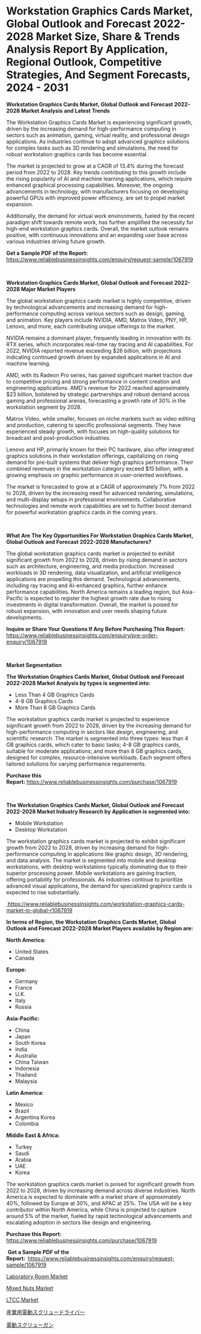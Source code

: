 <p><h1>Workstation Graphics Cards Market, Global Outlook and Forecast 2022-2028 Market Size, Share & Trends Analysis Report By Application, Regional Outlook, Competitive Strategies, And Segment Forecasts, 2024 - 2031</h1></p><p><strong>Workstation Graphics Cards Market, Global Outlook and Forecast 2022-2028 Market Analysis and Latest Trends</strong></p>
<p><p>The Workstation Graphics Cards Market is experiencing significant growth, driven by the increasing demand for high-performance computing in sectors such as animation, gaming, virtual reality, and professional design applications. As industries continue to adopt advanced graphics solutions for complex tasks such as 3D rendering and simulations, the need for robust workstation graphics cards has become essential.</p><p>The market is projected to grow at a CAGR of 13.4% during the forecast period from 2022 to 2028. Key trends contributing to this growth include the rising popularity of AI and machine learning applications, which require enhanced graphical processing capabilities. Moreover, the ongoing advancements in technology, with manufacturers focusing on developing powerful GPUs with improved power efficiency, are set to propel market expansion. </p><p>Additionally, the demand for virtual work environments, fueled by the recent paradigm shift towards remote work, has further amplified the necessity for high-end workstation graphics cards. Overall, the market outlook remains positive, with continuous innovations and an expanding user base across various industries driving future growth.</p></p>
<p><strong>Get a Sample PDF of the Report:&nbsp;</strong> <a href="https://www.reliablebusinessinsights.com/enquiry/request-sample/1067919">https://www.reliablebusinessinsights.com/enquiry/request-sample/1067919</a></p>
<p>&nbsp;</p>
<p><strong>Workstation Graphics Cards Market, Global Outlook and Forecast 2022-2028 Major Market Players</strong></p>
<p><p>The global workstation graphics cards market is highly competitive, driven by technological advancements and increasing demand for high-performance computing across various sectors such as design, gaming, and animation. Key players include NVIDIA, AMD, Matrox Video, PNY, HP, Lenovo, and more, each contributing unique offerings to the market.</p><p>NVIDIA remains a dominant player, frequently leading in innovation with its RTX series, which incorporates real-time ray tracing and AI capabilities. For 2022, NVIDIA reported revenue exceeding $26 billion, with projections indicating continued growth driven by expanded applications in AI and machine learning.</p><p>AMD, with its Radeon Pro series, has gained significant market traction due to competitive pricing and strong performance in content creation and engineering applications. AMD's revenue for 2022 reached approximately $23 billion, bolstered by strategic partnerships and robust demand across gaming and professional arenas, forecasting a growth rate of 30% in the workstation segment by 2028.</p><p>Matrox Video, while smaller, focuses on niche markets such as video editing and production, catering to specific professional segments. They have experienced steady growth, with focuses on high-quality solutions for broadcast and post-production industries.</p><p>Lenovo and HP, primarily known for their PC hardware, also offer integrated graphics solutions in their workstation offerings, capitalizing on rising demand for pre-built systems that deliver high graphics performance. Their combined revenues in the workstation category exceed $15 billion, with a growing emphasis on graphic performance in user-oriented workflows.</p><p>The market is forecasted to grow at a CAGR of approximately 7% from 2022 to 2028, driven by the increasing need for advanced rendering, simulations, and multi-display setups in professional environments. Collaborative technologies and remote work capabilities are set to further boost demand for powerful workstation graphics cards in the coming years.</p></p>
<p>&nbsp;</p>
<p><strong>What Are The Key Opportunities For Workstation Graphics Cards Market, Global Outlook and Forecast 2022-2028 Manufacturers?</strong></p>
<p><p>The global workstation graphics cards market is projected to exhibit significant growth from 2022 to 2028, driven by rising demand in sectors such as architecture, engineering, and media production. Increased workloads in 3D rendering, data visualization, and artificial intelligence applications are propelling this demand. Technological advancements, including ray tracing and AI-enhanced graphics, further enhance performance capabilities. North America remains a leading region, but Asia-Pacific is expected to register the highest growth rate due to rising investments in digital transformation. Overall, the market is poised for robust expansion, with innovation and user needs shaping future developments.</p></p>
<p><strong>Inquire or Share Your Questions If Any Before Purchasing This Report:</strong> <a href="https://www.reliablebusinessinsights.com/enquiry/pre-order-enquiry/1067919">https://www.reliablebusinessinsights.com/enquiry/pre-order-enquiry/1067919</a></p>
<p>&nbsp;</p>
<p><strong>Market Segmentation</strong></p>
<p><strong>The Workstation Graphics Cards Market, Global Outlook and Forecast 2022-2028 Market Analysis by types is segmented into:</strong></p>
<p><ul><li>Less Than 4 GB Graphics Cards</li><li>4-8 GB Graphics Cards</li><li>More Than 8 GB Graphics Cards</li></ul></p>
<p><p>The workstation graphics cards market is projected to experience significant growth from 2022 to 2028, driven by the increasing demand for high-performance computing in sectors like design, engineering, and scientific research. The market is segmented into three types: less than 4 GB graphics cards, which cater to basic tasks; 4-8 GB graphics cards, suitable for moderate applications; and more than 8 GB graphics cards, designed for complex, resource-intensive workloads. Each segment offers tailored solutions for varying performance requirements.</p></p>
<p><strong>Purchase this Report:&nbsp;</strong><a href="https://www.reliablebusinessinsights.com/purchase/1067919">https://www.reliablebusinessinsights.com/purchase/1067919</a></p>
<p>&nbsp;</p>
<p><strong>The Workstation Graphics Cards Market, Global Outlook and Forecast 2022-2028 Market Industry Research by Application is segmented into:</strong></p>
<p><ul><li>Mobile Workstation</li><li>Desktop Workstation</li></ul></p>
<p><p>The workstation graphics cards market is projected to exhibit significant growth from 2022 to 2028, driven by increasing demand for high-performance computing in applications like graphic design, 3D rendering, and data analysis. The market is segmented into mobile and desktop workstations, with desktop workstations typically dominating due to their superior processing power. Mobile workstations are gaining traction, offering portability for professionals. As industries continue to prioritize advanced visual applications, the demand for specialized graphics cards is expected to rise substantially.</p></p>
<p><a href="https://www.reliablebusinessinsights.com/workstation-graphics-cards-market-in-global-r1067919">&nbsp;https://www.reliablebusinessinsights.com/workstation-graphics-cards-market-in-global-r1067919</a></p>
<p><strong>In terms of Region, the Workstation Graphics Cards Market, Global Outlook and Forecast 2022-2028 Market Players available by Region are:</strong></p>
<p>
    <p> <strong> North America: </strong>
        <ul>
            <li>United States</li>
            <li>Canada</li>
        </ul>
        </p> 
    <p> <strong> Europe: </strong>
        <ul>
            <li>Germany</li>
            <li>France</li>
            <li>U.K.</li>
            <li>Italy</li>
            <li>Russia</li>
        </ul>
        </p> 
    <p> <strong> Asia-Pacific: </strong>
        <ul>
            <li>China</li>
            <li>Japan</li>
            <li>South Korea</li>
            <li>India</li>
            <li>Australia</li>
            <li>China Taiwan</li>
            <li>Indonesia</li>
            <li>Thailand</li>
            <li>Malaysia</li>
        </ul>
        </p> 
    <p> <strong> Latin America: </strong>
        <ul>
            <li>Mexico</li>
            <li>Brazil</li>
            <li>Argentina Korea</li>
            <li>Colombia</li>
        </ul>
        </p> 
    <p> <strong> Middle East & Africa: </strong>
        <ul>
            <li>Turkey</li>
            <li>Saudi</li>
            <li>Arabia</li>
            <li>UAE</li>
            <li>Korea</li>
        </ul>
    </p>
    </p>
<p><p>The workstation graphics cards market is poised for significant growth from 2022 to 2028, driven by increasing demand across diverse industries. North America is expected to dominate with a market share of approximately 40%, followed by Europe at 30%, and APAC at 25%. The USA will be a key contributor within North America, while China is projected to capture around 5% of the market, fueled by rapid technological advancements and escalating adoption in sectors like design and engineering.</p></p>
<p><strong>Purchase this Report: </strong><a href="https://www.reliablebusinessinsights.com/purchase/1067919">https://www.reliablebusinessinsights.com/purchase/1067919</a></p>
<p>&nbsp;<strong>Get a Sample PDF of the Report:&nbsp;&nbsp;</strong><a href="https://www.reliablebusinessinsights.com/enquiry/request-sample/1067919">https://www.reliablebusinessinsights.com/enquiry/request-sample/1067919</a></p>
<p><strong></strong></p>
<p><p><a href="https://issuu.com/reportprime-2/docs/laboratory-room-market-size-2030.pp_50775ada3ebe7b">Laboratory Room Market</a></p><p><a href="https://medium.com/@diegomoen/mixed-nuts-market-size-growth-trends-statistics-forecasts-2024-2031-8e84aa70ed14">Mixed Nuts Market</a></p><p><a href="https://www.linkedin.com/pulse/ltcc-industry-sector-market-dynamics-future-scenarios-2024--g225c?trackingId=XSISOVocQdiajegglBBrUQ%3D%3D">LTCC Market</a></p><p><a href="https://medium.com/@vedakuvlis2023/%E7%94%A3%E6%A5%AD%E7%94%A8%E9%9B%BB%E5%8B%95%E3%82%B9%E3%82%AF%E3%83%AA%E3%83%A5%E3%83%BC%E3%83%89%E3%83%A9%E3%82%A4%E3%83%90%E3%83%BC%E5%B8%82%E5%A0%B4%E3%81%AE%E3%83%88%E3%83%AC%E3%83%B3%E3%83%89%E3%81%A8%E5%88%86%E6%9E%90-%E5%B0%86%E6%9D%A5%E3%81%AE%E6%88%90%E9%95%B7%E3%81%AB%E5%90%91%E3%81%91%E3%81%9F%E6%A9%9F%E4%BC%9A%E3%81%A8%E8%AA%B2%E9%A1%8C-2024%E5%B9%B4-2031%E5%B9%B4-41fbde57f204">産業用電動スクリュードライバー</a></p><p><a href="https://medium.com/@vedakuvlis2023/%E3%82%B0%E3%83%AD%E3%83%BC%E3%83%90%E3%83%AB%E9%9B%BB%E5%8B%95%E3%82%B9%E3%82%AF%E3%83%AA%E3%83%A5%E3%83%BC%E3%83%89%E3%83%A9%E3%82%A4%E3%83%90%E3%83%BC%E6%A5%AD%E7%95%8C%E5%88%86%E6%9E%90-%E3%82%B7%E3%82%A7%E3%82%A2-%E6%88%90%E9%95%B7-%E3%83%88%E3%83%AC%E3%83%B3%E3%83%89-2024%E5%B9%B4%E3%81%8B%E3%82%892031%E5%B9%B4%E3%81%AE%E4%BA%88%E6%B8%AC-c5f0829f0fb7">電動スクリューガン</a></p></p>